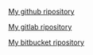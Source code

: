[My github ripository](https://github.com/Wikingst13/03.Git.Hosting.git)

[My gitlab ripository](https://gitlab.com/wikingst13/03.git.hosting.git)

[My bitbucket ripository](https://Wikingst13@bitbucket.org/Wikingst13/03.git.hosting.git)
